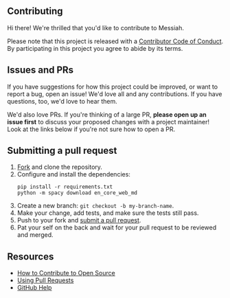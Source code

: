## Contributing

[fork]: /fork

[pr]: /compare

[code-of-conduct]: CODE_OF_CONDUCT.md

Hi there! We're thrilled that you'd like to contribute to Messiah.

Please note that this project is released with
a [Contributor Code of Conduct][code-of-conduct]. By participating in this
project you agree to abide by its terms.

## Issues and PRs

If you have suggestions for how this project could be improved, or want to
report a bug, open an issue! We'd love all and any contributions. If you have
questions, too, we'd love to hear them.

We'd also love PRs. If you're thinking of a large PR, **please open up an issue
first** to discuss your proposed changes with a project maintainer! Look at the
links below if you're not sure how to open a PR.

## Submitting a pull request

1. [Fork][fork] and clone the repository.
1. Configure and install the dependencies:
   ~~~
   pip install -r requirements.txt
   python -m spacy download en_core_web_md
   ~~~
1. Create a new branch: `git checkout -b my-branch-name`.
1. Make your change, add tests, and make sure the tests still pass.
1. Push to your fork and [submit a pull request][pr].
1. Pat your self on the back and wait for your pull request to be reviewed and
   merged.

## Resources

- [How to Contribute to Open Source](https://opensource.guide/how-to-contribute/)
- [Using Pull Requests](https://help.github.com/articles/about-pull-requests/)
- [GitHub Help](https://help.github.com)
